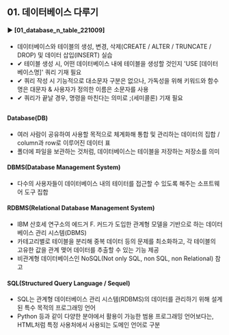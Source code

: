 ####  
## 01. 데이터베이스 다루기  
#### ► [01_database_n_table_221009]  
- 데이터베이스와 테이블의 생성, 변경, 삭제(CREATE / ALTER / TRUNCATE / DROP) 및 데이터 삽입(INSERT) 실습
- ✔︎ 테이블 생성 시, 어떤 데이터베이스 내에 테이블을 생성할 것인지 'USE [데이터베이스명]' 쿼리 기재 필요  
- ✔︎ 쿼리 작성 시 기능적으로 대소문자 구분은 없으나, 가독성을 위해 키워드와 함수명은 대문자 & 사용자가 정의한 이름은 소문자를 사용
- ✔︎ 쿼리가 끝날 경우, 명령을 마친다는 의미로 ;(세미콜론) 기재 필요  
##  
#### Database(DB)  
- 여러 사람이 공유하여 사용할 목적으로 체계화해 통합 및 관리하는 데이터의 집합 / column과 row로 이루어진 데이터 표  
- 폴더에 파일을 보관하는 것처럼, 데이터베이스는 테이블을 저장하는 저장소를 의미
####  
#### DBMS(Database Management System)  
- 다수의 사용자들이 데이터베이스 내의 테이터를 접근할 수 있도록 해주는 소프트웨어 도구 집합  
####  
#### RDBMS(Relational Database Management System)  
- IBM 산호세 연구소의 에드거 F. 커드가 도입한 관계형 모델을 기반으로 하는 데이터베이스 관리 시스템(DBMS)  
- 카테고리별로 테이블을 분리해 중복 데이터 등의 문제를 최소화하고, 각 테이블의 고유한 값을 관계 맺어 데이터를 추출할 수 있는 기능 제공  
- 비관계형 데이터베이스인 NoSQL(Not only SQL, non SQL, non Relational) 참고  
####  
#### SQL(Structured Query Language / Sequel)  
- SQL는 관계형 데이터베이스 관리 시스템(RDBMS)의 데이터를 관리하기 위해 설계된 특수 목적의 프로그래밍 언어  
- Python 등과 같이 다양한 분야에서 활용이 가능한 범용 프로그래밍 언어보다는, HTML처럼 특정 사용처에서 사용되는 도메인 언어로 구분  
####  
